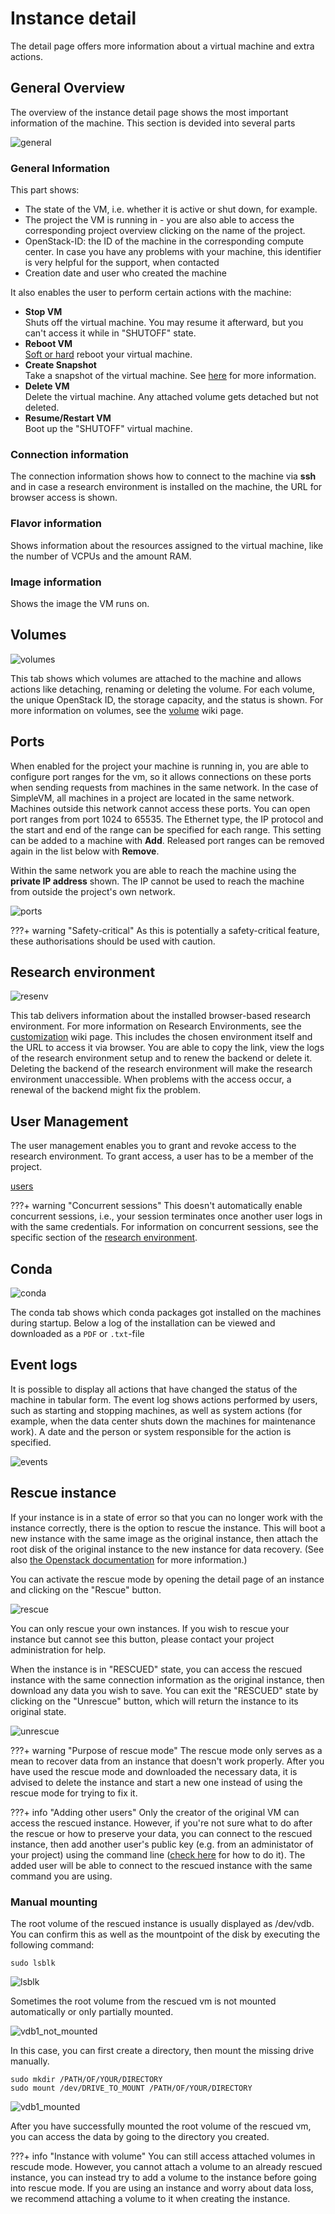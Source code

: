 # Instance detail

The detail page offers more information about a virtual machine and extra actions.

## General Overview

The overview of the instance detail page shows the most important information of the machine.
This section is devided into several parts

![general](../img/instance_detail/detail_general.png)
### General Information
This part shows:
 - The state of the VM, i.e. whether it is active or shut down, for example.
 - The project the VM is running in - you are also able to access the corresponding project overview clicking on the name of the project.
 - OpenStack-ID: the ID of the machine in the corresponding compute center. In case you have any problems with your machine, this identifier is very helpful for the support, when contacted
 - Creation date and user who created the machine
 
 It also enables the user to perform certain actions with the machine:

  - **Stop VM**<br>
      Shuts off the virtual machine. You may resume it afterward, but you can't access it while in "SHUTOFF" state.
  - **Reboot VM**<br>
      [Soft or hard](https://docs.openstack.org/mitaka/user-guide/cli_reboot_an_instance.html) reboot your virtual 
      machine.
  - **Create Snapshot**<br>
      Take a snapshot of the virtual machine. 
      See [here](../snapshots.md) for more information.
  - **Delete VM**<br> 
      Delete the virtual machine. Any attached volume gets detached but not deleted.
  - **Resume/Restart VM**<br> 
      Boot up the "SHUTOFF" virtual machine.

### Connection information

The connection information shows how to connect to the machine via **ssh** and in case a research environment is installed on the machine, the URL for browser access is shown.

### Flavor information

Shows information about the resources assigned to the virtual machine, like the number of VCPUs and the amount RAM.

### Image information

Shows the image the VM runs on. 

## Volumes

![volumes](../img/instance_detail/detail_volume.png)

This tab shows which volumes are attached to the machine and allows actions like detaching, renaming or deleting the volume.
For each volume, the unique OpenStack ID, the storage capacity, and the status is shown. 
For more information on volumes, see the [volume](../volumes.md) wiki page.


## Ports

When enabled for the project your machine is running in, you are able to configure port ranges for the vm, so it allows connections on these ports when sending requests from machines in the same network. 
In the case of SimpleVM, all machines in a project are located in the same network. Machines outside this network cannot access these ports. 
You can open port ranges from port 1024 to 65535.
The Ethernet type, the IP protocol and the start and end of the range can be specified for each range. This setting can be added to a machine with **Add**. Released port ranges can be removed again in the list below with **Remove**. 

Within the same network you are able to reach the machine using the **private IP address** shown.
The IP cannot be used to reach the machine from outside the project's own network.


![ports](../img/instance_detail/detail_ports.png)

???+ warning "Safety-critical"
    As this is potentially a safety-critical feature, these authorisations should be used with caution.

## Research environment

![resenv](../img/instance_detail/detail_resenv.png)

This tab delivers information about the installed browser-based research environment.
For more information on Research Environments, see the [customization](../customization.md#research-environments) wiki page.
This includes the chosen environment itself and the URL to access it via browser.
You are able to copy the link, view the logs of the research environment setup and to renew the backend or delete it.
Deleting the backend of the research environment will make the research environment unaccessible.
When problems with the access occur, a renewal of the backend might fix the problem.

## User Management
The user management enables you to grant and revoke access to the research environment. 
To grant access, a user has to be a member of the project.

[users](../img/instance_detail/user_management.png  )


???+ warning "Concurrent sessions"
    This doesn't automatically enable concurrent sessions, i.e., your session terminates
    once another user logs in with the same credentials.
    For information on concurrent sessions, see the specific 
    section of the [research environment](../customization.md#research-environments).

## Conda

![conda](../img/instance_detail/detail_conda.png)

The conda tab shows which conda packages got installed on the machines during startup.
Below a log of the installation can be viewed and downloaded as a `PDF` or `.txt`-file


## Event logs

It is possible to display all actions that have changed the status of the machine in tabular form.
The event log shows actions performed by users, such as starting and stopping machines, as well as system actions (for example, when the data center shuts down the machines for maintenance work). A date and the person or system responsible for the action is specified.

![events](../img/instance_detail/details_events.png)

## Rescue instance

If your instance is in a state of error so that you can no longer work with the instance correctly, there is the option to rescue the instance. This will boot a new instance with the same image as the original instance, then attach the root disk of the original instance to the new instance for data recovery. (See also [the Openstack documentation](https://docs.openstack.org/nova/latest/user/rescue.html) for more information.)

You can activate the rescue mode by opening the detail page of an instance and clicking on the "Rescue" button. 

![rescue](../img/instance_detail/detail_rescue.jpg)

You can only rescue your own instances. If you wish to rescue your instance but cannot see this button, please contact your project administration for help.

When the instance is in "RESCUED" state, you can access the rescued instance with the same connection information as the original instance, then download any data you wish to save. You can exit the "RESCUED" state by clicking on the "Unrescue" button, which will return the instance to its original state.

![unrescue](../img/instance_detail/detail_unrescue.jpg)

???+ warning "Purpose of rescue mode"
    The rescue mode only serves as a mean to recover data from an instance that doesn't work properly. After you have used the rescue mode and downloaded the necessary data, it is advised to delete the instance and start a new one instead of using the rescue mode for trying to fix it.

???+ info "Adding other users"
    Only the creator of the original VM can access the rescued instance. However, if you're not sure what to do after the rescue or how to preserve your data, you can connect to the rescued instance, then add another user's public key (e.g. from an administator of your project) using the command line ([check here](../keypairs.md#share-access) for how to do it). The added user will be able to connect to the rescued instance with the same command you are using.

### Manual mounting

The root volume of the rescued instance is usually displayed as /dev/vdb. You can confirm this as well as the mountpoint of the disk by executing the following command:
```
sudo lsblk
```
![lsblk](../img/instance_detail/rescue_vdb.png)

Sometimes the root volume from the rescued vm is not mounted automatically or only partially mounted.

![vdb1_not_mounted](../img/instance_detail/rescue_vdb1.png)

 In this case, you can first create a directory, then mount the missing drive manually.
```
sudo mkdir /PATH/OF/YOUR/DIRECTORY
sudo mount /dev/DRIVE_TO_MOUNT /PATH/OF/YOUR/DIRECTORY
```

![vdb1_mounted](../img/instance_detail/rescue_vdb1_mounted.png)

After you have successfully mounted the root volume of the rescued vm, you can access the data by going to the directory you created.

???+ info "Instance with volume"
    You can still access attached volumes in rescude mode. However, you cannot attach a volume to an already rescued instance, you can instead try to add a volume to the instance before going into rescue mode. If you are using an instance and worry about data loss, we recommend attaching a volume to it when creating the instance.

